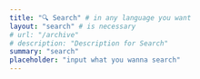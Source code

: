 ```yaml
---
title: "🔍 Search" # in any language you want
layout: "search" # is necessary
# url: "/archive"
# description: "Description for Search"
summary: "search"
placeholder: "input what you wanna search"
---
```

